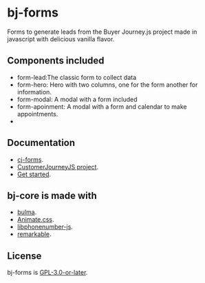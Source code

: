 # bj-forms
Forms to generate leads from the Buyer Journey.js project made in javascript with delicious vanilla flavor.
## Components included
- form-lead:The classic form to collect data
- form-hero: Hero with two columns, one for the form another for information.
- form-modal: A modal with a form included
- form-apoinment: A modal with a form and calendar to make appointments.
-
## Documentation 
- [cj-forms](https://customerjourney.ninja/documentation/forms/).
- [CustomerJourneyJS project](https://customerjourney.ninja/).
- [Get started](https://customerjourney.ninja/getting-started/).

## bj-core is made with
- [bulma](https://bulma.io/).
- [Animate.css](https://animate.style/).
- [libphonenumber-js](https://gitlab.com/catamphetamine/libphonenumber-js).
- [remarkable](https://github.com/jonschlinkert/remarkable).

## License
bj-forms is [GPL-3.0-or-later](./LICENSE).